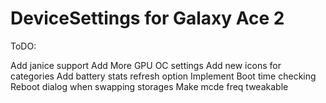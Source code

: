 DeviceSettings for Galaxy Ace 2
====================================
ToDO:

  Add janice support
  Add More GPU OC settings
  Add new icons for categories
  Add battery stats refresh option
  Implement Boot time checking
  Reboot dialog when swapping storages
  Make mcde freq tweakable
